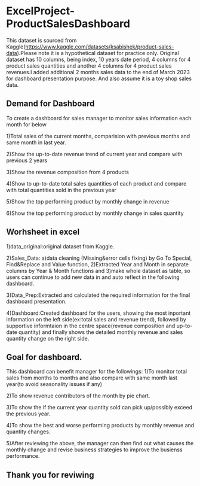 # ExcelProject-ProductSalesDashboard

This dataset is sourced from Kaggle(https://www.kaggle.com/datasets/ksabishek/product-sales-data).Please note it is a hypothetical dataset for practice only. 
Original dataset has 10 columns, being index, 10 years date period, 4 columns for 4 product sales quantities and another 4 columns for 4 product sales revenues.I added additional 2 months sales data to the end of March 2023 for dashboard presentation purpose. And also assume it is a toy shop sales data.

## Demand for Dashboard
To create a dashboard for sales manager to monitor sales information each month for below

1)Total sales of the current months, comparision with previous months and same month in last year.

2)Show the up-to-date revenue trend of current year and compare with previous 2 years 

3)Show the revenue composition from 4 products 

4)Show to up-to-date total sales quantities of each product and compare with total quantities sold in the previous year

5)Show the top performing product by monthly change in revenue 

6)Show the top performing product by monthly change in sales quantity

## Worhsheet in excel
1)data_original:original dataset from Kaggle. 

2)Sales_Data: a)data cleaning (Missing&error cells fixing) by Go To Special, Find&Replace and Value function, 2)Extracted Year and Month in separate columns by Year & Month functions and 3)make whole dataset as table, so users can continue to add new data in and auto reflect in the following dashboard.

3)Data_Prep:Extracted and calculated the required information for the final dashboard presentation. 

4)Dashboard:Created dashboard for the users, showing the most inportant information on the left side(ex:total sales and revenue trend), followed by supportive informtaion in the centre space(revenue composition and up-to-date quantity) and finally shows the detailed monthly revenue and sales quantity change on the right side. 

## Goal for dashboard.
This dashboard can benefit manager for the followings:
1)To monitor total sales from months to months and also compare with same month last year(to avoid seasonality issues if any)

2)To show revenue contributors of the month by pie chart.

3)To show the if the current year quantity sold can pick up/possibly exceed the previous year. 

4)To show the best and worse performing products by monthly revenue and quantity changes.

5)After reviewing the above, the manager can then find out what causes the monthly change and revise business strategies to improve the busienss performance.

## Thank you for reviwing 
